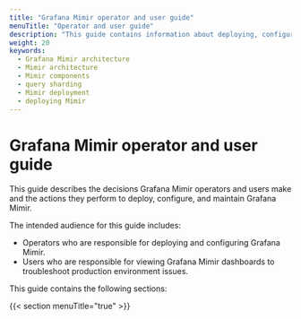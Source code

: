 ```yaml
---
title: "Grafana Mimir operator and user guide"
menuTitle: "Operator and user guide"
description: "This guide contains information about deploying, configuring, and maintaining Grafana Mimir."
weight: 20
keywords:
  - Grafana Mimir architecture
  - Mimir architecture
  - Mimir components
  - query sharding
  - Mimir deployment
  - deploying Mimir
---
```


# Grafana Mimir operator and user guide

This guide describes the decisions Grafana Mimir operators and users make and the actions they perform to deploy, configure, and maintain Grafana Mimir.

The intended audience for this guide includes:

- Operators who are responsible for deploying and configuring Grafana Mimir.
- Users who are responsible for viewing Grafana Mimir dashboards to troubleshoot production environment issues.

This guide contains the following sections:

{{< section menuTitle="true" >}}
